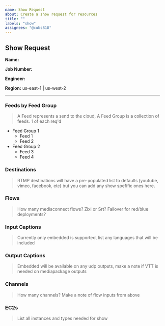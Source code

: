 ```yaml
---
name: Show Request
about: Create a show request for resources
title: ""
labels: "show"
assignees: "@cubs818"
---
```


## Show Request

**Name:**

**Job Number:**

**Engineer:**

**Region:** us-east-1 | us-west-2

---

###

### Feeds by Feed Group

> A Feed represents a send to the cloud, A Feed Group is a collection of feeds. 1 of each req'd

-   Feed Group 1
    -   Feed 1
    -   Feed 2
-   Feed Group 2
    -   Feed 3
    -   Feed 4

### Destinations

> RTMP destinations will have a pre-populated list to defaults (youtube, vimeo, facebook, etc) but you can add any show spefific ones here.

### Flows

> How many mediaconnect flows? Zixi or Srt? Failover for red/blue deployments?

### Input Captions

> Currently only embedded is supported, list any languages that will be included

### Output Captions

> Embedded will be available on any udp outputs, make a note if VTT is needed on mediapackage outputs

### Channels

> How many channels? Make a note of flow inputs from above

### EC2s

> List all instances and types needed for show

